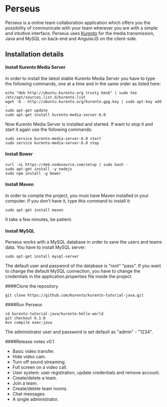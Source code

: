 Perseus
=================

Perseus is a online team collaboration application which offers you the possibility of communicate with your team wherever you are with a simple and intuitive interface. 
Perseus uses [Kurento] for the media transmission, Java and MySQL on back-end and AngularJS on the client-side.

Installation details
---------------

#### Install Kurento Media Server
In order to install the latest stable Kurento Media Server you have to type the following commands, one at a time and in the same order as listed here:

```
echo "deb http://ubuntu.kurento.org trusty kms6" | sudo tee /etc/apt/sources.list.d/kurento.list
wget -O - http://ubuntu.kurento.org/kurento.gpg.key | sudo apt-key add -
sudo apt-get update
sudo apt-get install kurento-media-server-6.0
```
Now Kurento Media Server is installed and started. If want to stop it and start it again use the following commands:
```
sudo service kurento-media-server-6.0 start
sudo service kurento-media-server-6.0 stop
```

#### Install Bower
```
curl -sL https://deb.nodesource.com/setup | sudo bash -
sudo apt-get install -y nodejs
sudo npm install -g bower
```

#### Install Maven
In order to compile the project, you must have Maven installed in your computer. If you don't have it, type this command to install it:
```
sudo apt-get install maven
```
It take a few minutes, be patient.

#### Install MySQL
Perseus works with a MySQL database in order to save the users
and teams data. You have to install MySQL server:
```
sudo apt-get install mysql-server
```	
The default user and password of the database is "root" "pass". If you want to change the default MySQL connection, you have to change the credentials in the application.properties file inside the project.

####Clone the repository
```
git clone https://github.com/Kurento/kurento-tutorial-java.git
```

####Run Perseus
```
cd kurento-tutorial-java/kurento-hello-world
git checkout 6.1.0
mvn compile exec:java
```
The administrator user and password is set default as "admin" - "1234".

####Release notes
v0.1
* Basic video transfer.
* Hide video cam.
* Turn off sound streaming.
* Full screen on a video call.
* User system: user registration, update credentials and remove account.
* Create/delete a team.
* Join a team.
* Create/delete team rooms.
* Chat messages.
* A single administrator.

[Kurento]: http://kurento.org
